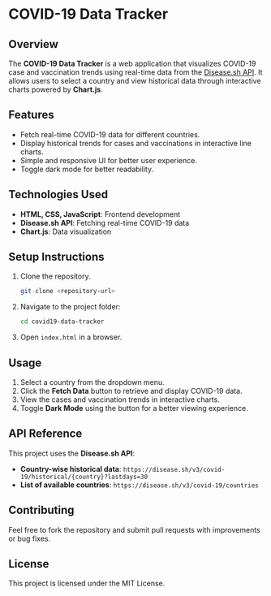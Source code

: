 # COVID-19 Data Tracker

## Overview
The **COVID-19 Data Tracker** is a web application that visualizes COVID-19 case and vaccination trends using real-time data from the [Disease.sh API](https://disease.sh/). It allows users to select a country and view historical data through interactive charts powered by **Chart.js**.

## Features
- Fetch real-time COVID-19 data for different countries.
- Display historical trends for cases and vaccinations in interactive line charts.
- Simple and responsive UI for better user experience.
- Toggle dark mode for better readability.

## Technologies Used
- **HTML, CSS, JavaScript**: Frontend development
- **Disease.sh API**: Fetching real-time COVID-19 data
- **Chart.js**: Data visualization

## Setup Instructions
1. Clone the repository.
   ```sh
   git clone <repository-url>
   ```
2. Navigate to the project folder:
   ```sh
   cd covid19-data-tracker
   ```
3. Open `index.html` in a browser.

## Usage
1. Select a country from the dropdown menu.
2. Click the **Fetch Data** button to retrieve and display COVID-19 data.
3. View the cases and vaccination trends in interactive charts.
4. Toggle **Dark Mode** using the button for a better viewing experience.

## API Reference
This project uses the **Disease.sh API**:
- **Country-wise historical data**: `https://disease.sh/v3/covid-19/historical/{country}?lastdays=30`
- **List of available countries**: `https://disease.sh/v3/covid-19/countries`

## Contributing
Feel free to fork the repository and submit pull requests with improvements or bug fixes.

## License
This project is licensed under the MIT License.

